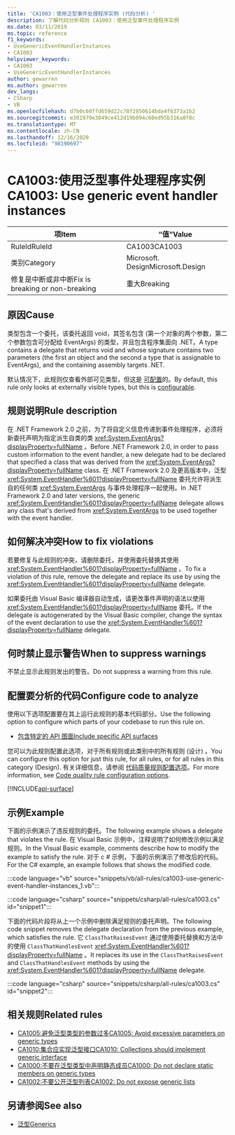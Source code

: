 ```yaml
---
title: 'CA1003：使用泛型事件处理程序实例 (代码分析) '
description: 了解代码分析规则 CA1003：使用泛型事件处理程序实例
ms.date: 03/11/2019
ms.topic: reference
f1_keywords:
- UseGenericEventHandlerInstances
- CA1003
helpviewer_keywords:
- CA1003
- UseGenericEventHandlerInstances
author: gewarren
ms.author: gewarren
dev_langs:
- CSharp
- VB
ms.openlocfilehash: d7b0c60ffd659d22c78f2850614bda4f6373a1b2
ms.sourcegitcommit: e301979e3049ce412d19b094c60ed95b316a8f8c
ms.translationtype: MT
ms.contentlocale: zh-CN
ms.lasthandoff: 12/16/2020
ms.locfileid: "98190697"
---
```

# <a name="ca1003-use-generic-event-handler-instances"></a><span data-ttu-id="471ee-103">CA1003:使用泛型事件处理程序实例</span><span class="sxs-lookup"><span data-stu-id="471ee-103">CA1003: Use generic event handler instances</span></span>

| <span data-ttu-id="471ee-104">项</span><span class="sxs-lookup"><span data-stu-id="471ee-104">Item</span></span>                                     | <span data-ttu-id="471ee-105">“值”</span><span class="sxs-lookup"><span data-stu-id="471ee-105">Value</span></span>            |
|------------------------------------------|------------------|
| <span data-ttu-id="471ee-106">RuleId</span><span class="sxs-lookup"><span data-stu-id="471ee-106">RuleId</span></span>                                   | <span data-ttu-id="471ee-107">CA1003</span><span class="sxs-lookup"><span data-stu-id="471ee-107">CA1003</span></span>           |
| <span data-ttu-id="471ee-108">类别</span><span class="sxs-lookup"><span data-stu-id="471ee-108">Category</span></span>                                 | <span data-ttu-id="471ee-109">Microsoft. Design</span><span class="sxs-lookup"><span data-stu-id="471ee-109">Microsoft.Design</span></span> |
| <span data-ttu-id="471ee-110">修复是中断或非中断</span><span class="sxs-lookup"><span data-stu-id="471ee-110">Fix is breaking or non-breaking</span></span> | <span data-ttu-id="471ee-111">重大</span><span class="sxs-lookup"><span data-stu-id="471ee-111">Breaking</span></span>         |

## <a name="cause"></a><span data-ttu-id="471ee-112">原因</span><span class="sxs-lookup"><span data-stu-id="471ee-112">Cause</span></span>

<span data-ttu-id="471ee-113">类型包含一个委托，该委托返回 void，其签名包含 (第一个对象的两个参数，第二个参数包含可分配给 EventArgs) 的类型，并且包含程序集面向 .NET。</span><span class="sxs-lookup"><span data-stu-id="471ee-113">A type contains a delegate that returns void and whose signature contains two parameters (the first an object and the second a type that is assignable to EventArgs), and the containing assembly targets .NET.</span></span>

<span data-ttu-id="471ee-114">默认情况下，此规则仅查看外部可见类型，但这是 [可配置](#configure-code-to-analyze)的。</span><span class="sxs-lookup"><span data-stu-id="471ee-114">By default, this rule only looks at externally visible types, but this is [configurable](#configure-code-to-analyze).</span></span>

## <a name="rule-description"></a><span data-ttu-id="471ee-115">规则说明</span><span class="sxs-lookup"><span data-stu-id="471ee-115">Rule description</span></span>

<span data-ttu-id="471ee-116">在 .NET Framework 2.0 之前，为了将自定义信息传递到事件处理程序，必须将新委托声明为指定派生自类的类 <xref:System.EventArgs?displayProperty=fullName> 。</span><span class="sxs-lookup"><span data-stu-id="471ee-116">Before .NET Framework 2.0, in order to pass custom information to the event handler, a new delegate had to be declared that specified a class that was derived from the <xref:System.EventArgs?displayProperty=fullName> class.</span></span> <span data-ttu-id="471ee-117">在 .NET Framework 2.0 及更高版本中，泛型 <xref:System.EventHandler%601?displayProperty=fullName> 委托允许将派生自的任何类 <xref:System.EventArgs> 与事件处理程序一起使用。</span><span class="sxs-lookup"><span data-stu-id="471ee-117">In .NET Framework 2.0 and later versions, the generic <xref:System.EventHandler%601?displayProperty=fullName> delegate allows any class that's derived from <xref:System.EventArgs> to be used together with the event handler.</span></span>

## <a name="how-to-fix-violations"></a><span data-ttu-id="471ee-118">如何解决冲突</span><span class="sxs-lookup"><span data-stu-id="471ee-118">How to fix violations</span></span>

<span data-ttu-id="471ee-119">若要修复与此规则的冲突，请删除委托，并使用委托替换其使用 <xref:System.EventHandler%601?displayProperty=fullName> 。</span><span class="sxs-lookup"><span data-stu-id="471ee-119">To fix a violation of this rule, remove the delegate and replace its use by using the <xref:System.EventHandler%601?displayProperty=fullName> delegate.</span></span>

<span data-ttu-id="471ee-120">如果委托由 Visual Basic 编译器自动生成，请更改事件声明的语法以使用 <xref:System.EventHandler%601?displayProperty=fullName> 委托。</span><span class="sxs-lookup"><span data-stu-id="471ee-120">If the delegate is autogenerated by the Visual Basic compiler, change the syntax of the event declaration to use the <xref:System.EventHandler%601?displayProperty=fullName> delegate.</span></span>

## <a name="when-to-suppress-warnings"></a><span data-ttu-id="471ee-121">何时禁止显示警告</span><span class="sxs-lookup"><span data-stu-id="471ee-121">When to suppress warnings</span></span>

<span data-ttu-id="471ee-122">不禁止显示此规则发出的警告。</span><span class="sxs-lookup"><span data-stu-id="471ee-122">Do not suppress a warning from this rule.</span></span>

## <a name="configure-code-to-analyze"></a><span data-ttu-id="471ee-123">配置要分析的代码</span><span class="sxs-lookup"><span data-stu-id="471ee-123">Configure code to analyze</span></span>

<span data-ttu-id="471ee-124">使用以下选项配置要在其上运行此规则的基本代码部分。</span><span class="sxs-lookup"><span data-stu-id="471ee-124">Use the following option to configure which parts of your codebase to run this rule on.</span></span>

- [<span data-ttu-id="471ee-125">包含特定的 API 图面</span><span class="sxs-lookup"><span data-stu-id="471ee-125">Include specific API surfaces</span></span>](#include-specific-api-surfaces)

<span data-ttu-id="471ee-126">您可以为此规则配置此选项，对于所有规则或此类别中的所有规则 (设计) 。</span><span class="sxs-lookup"><span data-stu-id="471ee-126">You can configure this option for just this rule, for all rules, or for all rules in this category (Design).</span></span> <span data-ttu-id="471ee-127">有关详细信息，请参阅 [代码质量规则配置选项](../code-quality-rule-options.md)。</span><span class="sxs-lookup"><span data-stu-id="471ee-127">For more information, see [Code quality rule configuration options](../code-quality-rule-options.md).</span></span>

[!INCLUDE[api-surface](~/includes/code-analysis/api-surface.md)]

## <a name="example"></a><span data-ttu-id="471ee-128">示例</span><span class="sxs-lookup"><span data-stu-id="471ee-128">Example</span></span>

<span data-ttu-id="471ee-129">下面的示例演示了违反规则的委托。</span><span class="sxs-lookup"><span data-stu-id="471ee-129">The following example shows a delegate that violates the rule.</span></span> <span data-ttu-id="471ee-130">在 Visual Basic 示例中，注释说明了如何修改示例以满足规则。</span><span class="sxs-lookup"><span data-stu-id="471ee-130">In the Visual Basic example, comments describe how to modify the example to satisfy the rule.</span></span> <span data-ttu-id="471ee-131">对于 c # 示例，下面的示例演示了修改后的代码。</span><span class="sxs-lookup"><span data-stu-id="471ee-131">For the C# example, an example follows that shows the modified code.</span></span>

:::code language="vb" source="snippets/vb/all-rules/ca1003-use-generic-event-handler-instances_1.vb":::

:::code language="csharp" source="snippets/csharp/all-rules/ca1003.cs" id="snippet1":::

<span data-ttu-id="471ee-132">下面的代码片段将从上一个示例中删除满足规则的委托声明。</span><span class="sxs-lookup"><span data-stu-id="471ee-132">The following code snippet removes the delegate declaration from the previous example, which satisfies the rule.</span></span> <span data-ttu-id="471ee-133">它 `ClassThatRaisesEvent` 通过使用委托替换和方法中的使用 `ClassThatHandlesEvent` <xref:System.EventHandler%601?displayProperty=fullName> 。</span><span class="sxs-lookup"><span data-stu-id="471ee-133">It replaces its use in the `ClassThatRaisesEvent` and `ClassThatHandlesEvent` methods by using the <xref:System.EventHandler%601?displayProperty=fullName> delegate.</span></span>

:::code language="csharp" source="snippets/csharp/all-rules/ca1003.cs" id="snippet2":::

## <a name="related-rules"></a><span data-ttu-id="471ee-134">相关规则</span><span class="sxs-lookup"><span data-stu-id="471ee-134">Related rules</span></span>

- [<span data-ttu-id="471ee-135">CA1005:避免泛型类型的参数过多</span><span class="sxs-lookup"><span data-stu-id="471ee-135">CA1005: Avoid excessive parameters on generic types</span></span>](ca1005.md)
- [<span data-ttu-id="471ee-136">CA1010:集合应实现泛型接口</span><span class="sxs-lookup"><span data-stu-id="471ee-136">CA1010: Collections should implement generic interface</span></span>](ca1010.md)
- [<span data-ttu-id="471ee-137">CA1000:不要在泛型类型中声明静态成员</span><span class="sxs-lookup"><span data-stu-id="471ee-137">CA1000: Do not declare static members on generic types</span></span>](ca1000.md)
- [<span data-ttu-id="471ee-138">CA1002:不要公开泛型列表</span><span class="sxs-lookup"><span data-stu-id="471ee-138">CA1002: Do not expose generic lists</span></span>](ca1002.md)

## <a name="see-also"></a><span data-ttu-id="471ee-139">另请参阅</span><span class="sxs-lookup"><span data-stu-id="471ee-139">See also</span></span>

- [<span data-ttu-id="471ee-140">泛型</span><span class="sxs-lookup"><span data-stu-id="471ee-140">Generics</span></span>](../../../csharp/programming-guide/generics/index.md)

